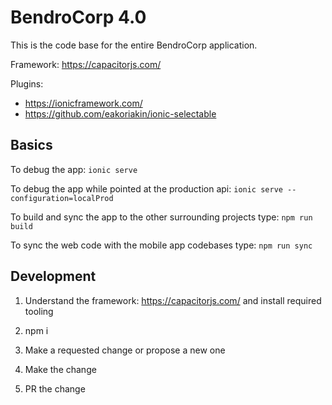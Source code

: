 # BendroCorp 4.0
This is the code base for the entire BendroCorp application.

Framework: https://capacitorjs.com/

Plugins:
- https://ionicframework.com/
- https://github.com/eakoriakin/ionic-selectable

## Basics
To debug the app: `ionic serve`

To debug the app while pointed at the production api: `ionic serve --configuration=localProd`

To build and sync the app to the other surrounding projects type: `npm run build`

To sync the web code with the mobile app codebases type: `npm run sync`

## Development
1. Understand the framework: https://capacitorjs.com/ and install required tooling

2. npm i

3. Make a requested change or propose a new one

4. Make the change

5. PR the change
